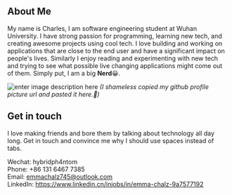 ## About Me
My name is Charles, I am  software engineering student at Wuhan University. I have strong passion for programming, learning new tech, and creating awesome projects using cool tech. I love building and working on applications that are close to the end user and have a significant impact on people's lives. Similarly I enjoy reading and experimenting with new tech and trying to see what possible live changing applications might come out of them. Simply put, I am a big **Nerd**😀.


![enter image description here](https://avatars.githubusercontent.com/u/46445613?v=4)
*(I shameless copied my github profile picture url and pasted it here.🤭)*


## Get in touch
I love making friends and bore them by talking about technology all day long. Get in touch and convince me why I should use spaces instead of tabs. 

Wechat: hybridph4ntom\
Phone: +86 131 6467 7385\
Email: emmachalz745@outlook.com\
LinkedIn: https://www.linkedin.cn/injobs/in/emma-chalz-9a7577192
